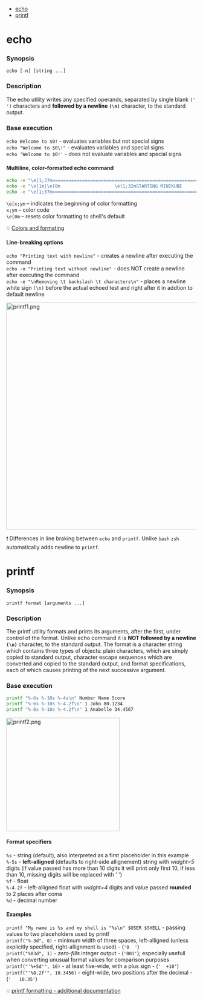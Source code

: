 - [echo](#paragraph1)
- [printf](#paragraph2)

# echo <a name="paragraph1"></a>


### Synopsis

`echo [-n] [string ...]`


### Description

The echo utility writes any specified operands, separated by single blank `(' ')` characters and **followed by a newline `(\n)`** character, to the standard output.


### Base execution

`echo Welcome to $0!` - evaluates variables but not special signs<br>
`echo "Welcome to $0\!"` - evaluates variables and special signs<br>
`echo 'Welcome to $0!'` - does not evaluate variables and special signs


#### Multiline, color-formatted echo command

```bash
echo -e "\e[1;37m============================================================"
echo -e "\e[1m|\e[0m                    \e[1;32mSTARTING MINIKUBE                     \e[0m|"
echo -e "\e[1;37m============================================================"
```

`\e[x;ym` – indicates the beginning of color formatting<br>
`x;ym` – color code<br>
`\e[0m` – resets color formatting to shell's default

:bulb: [Colors and formating](https://misc.flogisoft.com/bash/tip_colors_and_formatting "Bash tips: Colors and formatting")


#### Line-breaking options

`echo "Printing text with newline"` - creates a newline after executing the command<br>
`echo -n "Printing text without newline"` - does NOT create a newline after executing the command<br>
`echo -e "\nRemoving \t backslash \t characters\n"` - places a newline white sign `(\n)` before the actual echoed test and right after it in addtion to default newline

<a name="printf1.png"><img align="center" src="../../../_screenshots/printf1.png"  width="600px" alt="printf1.png"></a>

:exclamation: Differences in line braking between `echo` and `printf`. Unlike `bash` `zsh` automatically adds newline to `printf`.


# printf <a name="paragraph2"></a>


### Synopsis

`printf format [arguments ...]`


### Description

The printf utility formats and prints its arguments, after the first, under control of the format. Unlike echo command it is **NOT followed by a newline `(\n)`** character, to the standard output. The format is a character string which contains three types of objects: plain characters, which are simply copied to standard output, character escape sequences which are converted and copied to the standard output, and format specifications, each of which causes printing of the next successive argument.


### Base execution

```bash
printf "%-6s %-10s %-4s\n" Number Name Score
printf "%-6s %-10s %-4.2f\n" 1 John 80.1234
printf "%-6s %-10s %-4.2f\n" 1 Anabelle 34.4567
```
<a name="printf2.png"><img align="center" src="../../../_screenshots/printf2.png"  width="300px" alt="printf2.png"></a>


#### Format specifiers

`%s` - string (default), also interpreted as a first placeholder in this example<br>
`%-5s` - **left-alligned** (defaults to right-side allignement) string with *widght=5* digits (if value passed has more than 10 digits it will print only first 10, if less than 10, missing digits will be replaced with ' ')<br>
`%f` - float<br>
`%-4.2f` - left-alligned float with *widght=4* digits and value passed **rounded** to 2 places after coma<br>
`%d` - decimal number


#### Examples

`printf "My name is %s and my shell is "%s\n" $USER $SHELL` - passing values to two placeholders used by printf<br>
`printf("%-3d", 0)` - minimum width of three spaces, left-alligned (unless explicitly specified, right-allignment is used) - (`'0  '`)<br>
`printf("%03d", 1)` - _zero-fills_ integer output - (`'001'`); especially usefull when converting unusual format values for comparison purposes<br>
`printf("'%+5d'", 10)` - at least five-wide, with a plus sign - (`'  +10'`)<br>
`printf("'%8.2f'", 10.3456)` - eight-wide, two positions after the decimal - (`'   10.35'`)

:bulb: [printf formatting - additional documentation](https://alvinalexander.com/programming/printf-format-cheat-sheet/ "printf formatting")
